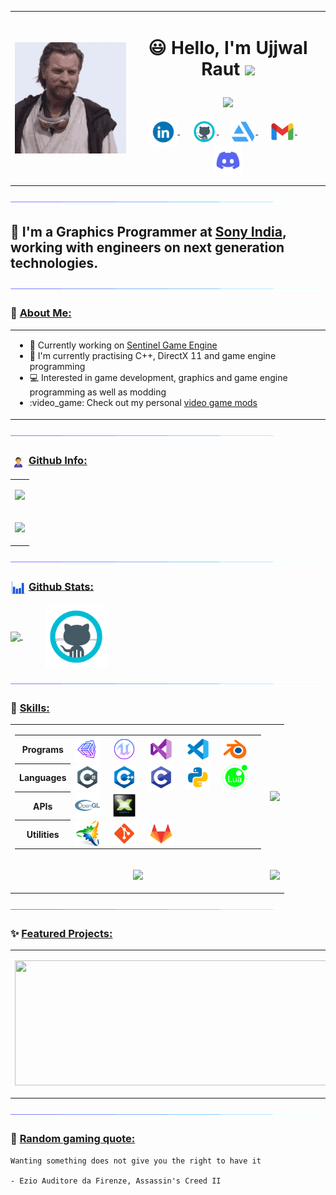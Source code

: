 <table>
  <tr>
    <td><img align="left" src="images/hello-there.gif" /></td>
    <td>
      <h1>
      <p align = "center">
      😃 Hello, I'm Ujjwal Raut <img src="https://media.giphy.com/media/hvRJCLFzcasrR4ia7z/giphy.gif" width="28">
      </p>
      </h1>
      <p align = "center">
        <img src = "https://readme-typing-svg.herokuapp.com?color=6AF700&center=true&vCenter=true&width=500&lines=Graphics+Programmer+at+Sony+India;3+years+of+experience">
      </p>
      <p align = "center">
      <a href="https://www.linkedin.com/in/ujjwal-raut-cybernethacker14/">
        <img align="center" alt="UjjwalRaut|LinkedIn" width="45px" src="images/linkedin.gif" />
      </a>&nbsp;&nbsp;&nbsp;&nbsp;
      <a href="https://github.com/CybernetHacker14/">
        <img align="center" alt="UjjwalRaut|GitHub" width="40px" src="images/github.png" />
      </a>&nbsp;&nbsp;&nbsp;&nbsp;
      <a href="https://cybernethacker14.artstation.com/">
        <img align="center" alt="UjjwalRaut|ArtStation" width="40px" src="images/artstation.png" />
      </a>&nbsp;&nbsp;&nbsp;&nbsp;
      <a href="mailto:ujjwalraut.14@gmail.com">
        <img align="center" alt="UjjwalRaut|Gmail" width="40px" src="images/gmail.png" />
      </a>&nbsp;&nbsp;&nbsp;&nbsp;
      <img align="center" title="CybernetHacker14#1420" alt="UjjwalRaut|Discord" width="46px" src="images/discord.gif" />
      </p>
    </td>
  </tr>
</table>

<img src="images/line.gif">

## 🏢 I'm a Graphics Programmer at [Sony India](https://www.sonyindiasoftware.co.in/), working with engineers on next generation technologies.

<img src="images/line.gif">

### 👔 <ins>About Me:</ins>

<table>
  <tr>
    <td>
      <ul>
        <li>🔭 Currently working on <a href="https://github.com/CybernetHacker14/Sentinel">Sentinel Game Engine</a>
        <li>🌱 I'm currently practising C++, DirectX 11 and game engine programming</li>
        <li>💻 Interested in game development, graphics and game engine programming as well as modding</li>
        <li>:video_game: Check out my personal <a href="https://github.com/CybernetHacker14/game-mods">video game mods</a></li>
      </ul>
    </td>
  </tr>
</table>

<img src="images/line.gif">

### <img align = center src="images/profile.gif" width="25px" height="25px"> <ins>Github Info:</ins>

<table>
  <tr>
    <td>
      <p align = "center">
        <a href = "https://github.com/CybernetHacker14">
          <img src = "http://github-profile-summary-cards.vercel.app/api/cards/profile-details?username=CybernetHacker14&theme=radical"/>
        </a>
      </p>
    </td>
  </tr>
  <tr>
    <td>
      <p align = "center">
        <a href = "https://github.com/CybernetHacker14">
          <img src = "https://github-trophies-wheat.vercel.app/?username=CybernetHacker14&theme=radical"/>
        </a>
      </p>
    </td>
  </tr>
</table>

<img src="images/line.gif">

### <img align = center src="images/stats.gif" width="25px" height="25px"> <ins>Github Stats:</ins>

<p align = "left">
  <a href = "https://github.com/CybernetHacker14">
    <img align = center src = "https://cybernethacker14-github-readme-stats.vercel.app/api?username=CybernetHacker14&show_icons=true&include_all_commit=true&count_private=true&theme=radical&hide_border=true"/>
    </a>&nbsp;&nbsp;&nbsp;&nbsp;&nbsp;&nbsp;&nbsp;&nbsp;
    <img align = center width = "100px" height = "100px" align = center src = "images/github.png"/>
</p>

<img src="images/line.gif">

### 🔧 <ins>Skills:</ins>

<table>
  <tr>
    <td>
      <p>
      <table>
        <tr>
          <th><center>Programs</center></th>
          <td>
            <img align="center" alt="UjjwalRaut|Unity" width="40px" src="images/unity.png"/>&nbsp;&nbsp;&nbsp;&nbsp;
            <img align="center" alt="UjjwalRaut|UE" width="40px" src="images/ue.png"/>&nbsp;&nbsp;&nbsp;&nbsp;
            <img align="center" alt="UjjwalRaut|VS" width="40px" src="images/visualstudio.png"/>&nbsp;&nbsp;&nbsp;&nbsp;
            <img align="center" alt="UjjwalRaut|VSCode" width="40px" src="images/vscode.png"/>&nbsp;&nbsp;&nbsp;&nbsp;
            <img align="center" alt="UjjwalRaut|Blender" width="40px" src="images/blender.png"/>&nbsp;&nbsp;&nbsp;&nbsp;
          </td>
        </tr>
        <tr>
          <th><center>Languages</center></th>
          <td>
            <img align="center" alt="UjjwalRaut|C#" width="40px" src="images/csharp.png"/>&nbsp;&nbsp;&nbsp;&nbsp;
            <img align="center" alt="UjjwalRaut|C++" width="40px" src="images/cpp.png"/>&nbsp;&nbsp;&nbsp;&nbsp;
            <img align="center" alt="UjjwalRaut|C" width="40px" src="images/c.png"/>&nbsp;&nbsp;&nbsp;&nbsp;
            <img align="center" alt="UjjwalRaut|Python" width="40px" src="images/python.png"/>&nbsp;&nbsp;&nbsp;&nbsp;
            <img align="center" alt="UjjwalRaut|Lua" width="40px" src="images/lua.png"/>&nbsp;&nbsp;&nbsp;&nbsp;
          </td>
        </tr>
        <tr>
          <th><center>APIs</center></th>
          <td>
            <img align="center" alt="UjjwalRaut|OpenGL" width="40px" src="images/opengl.png"/>&nbsp;&nbsp;&nbsp;&nbsp;
            <img align="center" alt="UjjwalRaut|DX11" width="40px" src="images/dx11.png"/>&nbsp;&nbsp;&nbsp;&nbsp;
          </td>
        </tr>
        <tr>
          <th><center>Utilities</center></th>
          <td>
            <img align="center" alt="UjjwalRaut|Premake" width="40px" src="images/premake.png"/>&nbsp;&nbsp;&nbsp;&nbsp;
            <img align="center" alt="UjjwalRaut|Git" width="40px" src="images/git.png"/>&nbsp;&nbsp;&nbsp;&nbsp;
            <img align="center" alt="UjjwalRaut|GitLab" width="40px" src="images/gitlab.png"/>&nbsp;&nbsp;&nbsp;&nbsp;
          </td>
        </tr>
      </table>
      </p>
    </td>
    <td>
      <br/>
      <p align = "center">
        <a href = "https://github.com/CybernetHacker14">
          <img height = "200em" src = "https://cybernethacker14-github-readme-stats.vercel.app/api/top-langs/?username=CybernetHacker14&layout=compact&langs_count=8&theme=radical&hide_border=true"/>
        </a>
      </p>
    </td>
  </tr>
  <tr>
    <td>
      <p align = "center">
        <a href = "https://github.com/CybernetHacker14">
          <img src = "http://github-profile-summary-cards.vercel.app/api/cards/repos-per-language?username=CybernetHacker14&theme=radical"/>
        </a>
      </p>
    </td>
    <td>
      <p align = "center">
        <a href = "https://github.com/CybernetHacker14">
          <img src = "http://github-profile-summary-cards.vercel.app/api/cards/most-commit-language?username=CybernetHacker14&theme=radical"/>
        </a>
      </p>
    </td>
  </tr>
</table>

<img src="images/line.gif">

### ✨ <ins>Featured Projects:</ins>

<table>
  <tr>
    <td>
      <p align = center>
        <a href = "https://github.com/CybernetHacker14/Sentinel">
          <img width = "500px" height = "200px" src = "https://cybernethacker14-github-readme-stats.vercel.app/api/pin/?username=CybernetHacker14&repo=Sentinel&theme=radical"/>
        </a>
      </p>
    </td>
    <td>
      <p align = center>
        <a href = "https://github.com/CybernetHacker14/game-mods">
        <img width = "500em" height = "200px" src = "https://cybernethacker14-github-readme-stats.vercel.app/api/pin/?username=CybernetHacker14&repo=game-mods&theme=radical"/>
        </a>
      </p>
    </td>
  </tr>
</table>

<img src="images/line.gif">

### :thought_balloon: <ins>Random gaming quote:</ins>

```
Wanting something does not give you the right to have it

- Ezio Auditore da Firenze, Assassin's Creed II
```
